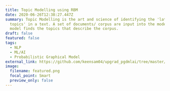 ```yaml
---
title: Topic Modelling using RBM
date: 2020-06-26T12:38:27.447Z
summary: Topic Modelling is the art and science of identifying the 'latent
  topics' in a text. A set of documents/ corpus are input into the model and the
  model finds the topics that describe the corpus.
draft: false
featured: false
tags:
  - NLP
  - ML/AI
  - Probabilistic Graphical Model
external_link: https://github.com/keensam04/upgrad_pgdmlai/tree/master/TopicModelling_RBM
image:
  filename: featured.png
  focal_point: Smart
  preview_only: false
---
```

